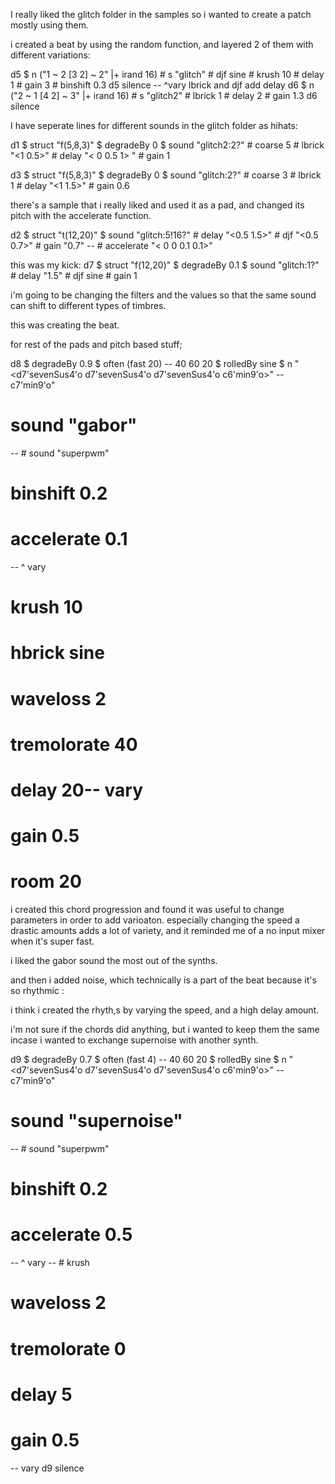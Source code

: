 I really liked the glitch folder in the samples so i wanted to create a patch mostly using them.

i created a beat by using the random function, and layered 2 of them with different variations:

d5 $ n ("1 ~ 2 [3 2] ~ 2" |+ irand 16) # s "glitch" # djf sine # krush 10 # delay 1 # gain 3 # binshift 0.3
d5 silence
-- ^vary lbrick and djf add delay
d6 $ n ("2 ~ 1 [4 2] ~ 3" |+ irand 16) # s "glitch2" # lbrick 1 # delay 2  # gain 1.3
d6 silence


I have seperate lines for different sounds in the glitch folder as hihats:

d1 $ struct "f(5,8,3)" $ degradeBy 0 $ sound "glitch2:2?" # coarse 5 # lbrick "<1 0.5>" # delay "< 0 0.5 1> " # gain 1

d3 $ struct "f(5,8,3)" $ degradeBy 0 $ sound "glitch:2?" # coarse 3 # lbrick 1 # delay "<1 1.5>" # gain 0.6

there's a sample that i really liked and used it as a pad, and changed its pitch with the accelerate function.

d2 $ struct "t(12,20)" $ sound "glitch:5!16?" # delay "<0.5 1.5>" # djf "<0.5 0.7>" # gain "0.7" -- # accelerate "< 0 0 0.1 0.1>"


this was my kick:
d7 $ struct "f(12,20)" $ degradeBy 0.1 $ sound "glitch:1?" # delay "1.5" # djf sine # gain 1

i'm going to be changing the filters and the values so that the same sound can shift to different types of timbres.

this was creating the beat.

for rest of the pads and pitch based stuff;

d8
$ degradeBy 0.9
$ often (fast 20)
-- 40 60 20
$ rolledBy sine
$ n "<d7'sevenSus4'o d7'sevenSus4'o d7'sevenSus4'o c6'min9'o>"
  --  c7'min9'o"
# sound "gabor"
-- # sound "superpwm"
# binshift 0.2
# accelerate 0.1
-- ^ vary
# krush 10
# hbrick sine
# waveloss 2
# tremolorate 40
# delay 20--  vary
# gain 0.5
# room 20

i created this chord progression and found it was useful to change parameters in order to add varioaton.
especially changing the speed a drastic amounts adds a lot of variety, and it reminded me of a no input
mixer when it's super fast.

i liked the gabor sound the most out of the synths.

and then i added noise, which technically is a part of the beat because it's so rhythmic :

i think i created the rhyth,s by varying the speed, and a high delay amount.

i'm not sure if the chords did anything, but i wanted to keep them the same incase i wanted to
exchange supernoise with another synth.

d9
$ degradeBy 0.7
$ often (fast 4)
-- 40 60 20
$ rolledBy sine
$ n "<d7'sevenSus4'o d7'sevenSus4'o d7'sevenSus4'o c6'min9'o>"
  --  c7'min9'o"
# sound "supernoise"
-- # sound "superpwm"
# binshift 0.2
# accelerate 0.5
-- ^ vary
-- # krush
# waveloss 2
# tremolorate 0
# delay 5
# gain 0.5
--  vary
d9 silence
